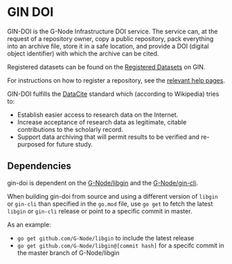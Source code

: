 # GIN DOI

GIN-DOI is the G-Node Infrastructure DOI service.
The service can, at the request of a repository owner, copy a public repository, pack everything into an archive file, store it in a safe location, and provide a DOI (digital object identifier) with which the archive can be cited.

Registered datasets can be found on the [Registered Datasets](https://doi.gin.g-node.org) on GIN.

For instructions on how to register a repository, see the [relevant help pages](https://gin.g-node.org/G-Node/Info/wiki/DOIfile).

GIN-DOI fulfills the [DataCite](https://www.datacite.org/) standard which (according to Wikipedia) tries to:
* Establish easier access to research data on the Internet.
* Increase acceptance of research data as legitimate, citable contributions to the scholarly record.
* Support data archiving that will permit results to be verified and re-purposed for future study.

## Dependencies

gin-doi is dependent on the [G-Node/libgin](https://github.com/G-Node/libgin) and the [G-Node/gin-cli](https://github.com/G-Node/gin-cli).

When building gin-doi from source and using a different version of `libgin` or `gin-cli` than specified in the `go.mod` file, use `go get` to fetch the latest `libgin` or `gin-cli` release or point to a specific commit in master.

As an example:
- `go get github.com/G-Node/libgin` to include the latest release
- `go get github.com/G-Node/libgin@[commit hash]` for a specifc commit in the master branch of G-Node/libgin
